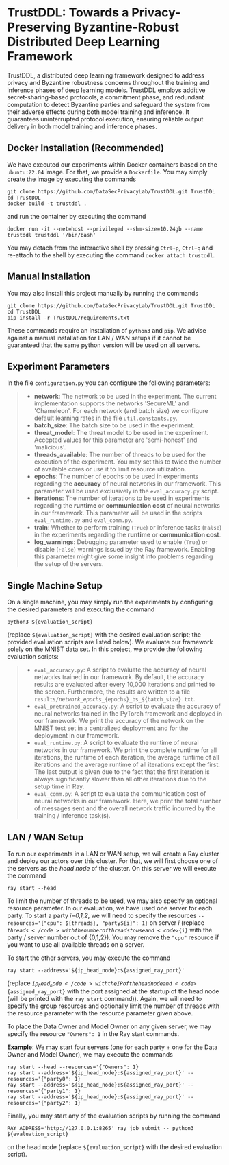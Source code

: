 # TrustDDL: Towards a Privacy-Preserving Byzantine-Robust Distributed Deep Learning Framework

TrustDDL, a distributed deep learning framework designed to address privacy and Byzantine robustness concerns throughout 
the training and inference phases of deep learning models. TrustDDL employs additive secret-sharing-based protocols, a 
commitment phase, and redundant computation to detect Byzantine parties and safeguard the system from their adverse effects 
during both model training and inference. It guarantees uninterrupted protocol execution, ensuring reliable output delivery 
in both model training and inference phases.

## Docker Installation (Recommended)

We have executed our experiments within Docker containers based on the <code>ubuntu:22.04</code> image. For that, we 
provide a <code>Dockerfile</code>. You may simply create the image by executing the commands

```
git clone https://github.com/DataSecPrivacyLab/TrustDDL.git TrustDDL
cd TrustDDL
docker build -t trustddl .
```

and run the container by executing the command

```
docker run -it --net=host --privileged --shm-size=10.24gb --name trustddl trustddl '/bin/bash'
```

You may detach from the interactive shell by pressing <code>Ctrl+p</code>, <code>Ctrl+q</code> and re-attach to the shell 
by executing the command <code>docker attach trustddl</code>.

## Manual Installation

You may also install this project manually by running the commands

```
git clone https://github.com/DataSecPrivacyLab/TrustDDL.git TrustDDL
cd TrustDDL
pip install -r TrustDDL/requirements.txt
```

These commands require an installation of <code>python3</code> and <code>pip</code>. We advise against a manual installation
for LAN / WAN setups if it cannot be guaranteed that the same python version will be used on all servers. 

## Experiment Parameters

In the file <code>configuration.py</code> you can configure the following parameters:

> - **network**: The network to be used in the experiment. The current implementation supports the networks 'SecureML'
    and 'Chameleon'. For each network (and batch size) we configure default learning rates in the file <code>util.constants.py</code>.
> - **batch_size**: The batch size to be used in the experiment.
> - **threat_model**: The threat model to be used in the experiment. Accepted values for this parameter are 'semi-honest'
    and 'malicious'.
> - **threads_available**: The number of threads to be used for the execution of the experiment. You may set this to twice
    the number of available cores or use it to limit resource utilization.  
> - **epochs**: The number of epochs to be used in experiments regarding the **accuracy** of neural networks in our framework.
    This parameter will be used exclusively in the <code>eval_accuracy.py</code> script.
> - **iterations**: The number of iterations to be used in experiments regarding the **runtime** or **communication cost**
    of neural networks in our framework. This parameter will be used in the scripts <code>eval_runtime.py</code> and 
    <code>eval_comm.py</code>.
> - **train**: Whether to perform training (<code>True</code>) or inference tasks (<code>False</code>) in the experiments
    regarding the **runtime** or **communication cost**.
> - **log_warnings**: Debugging parameter used to enable (<code>True</code>) or disable (<code>False</code>) warnings issued 
    by the Ray framework. Enabling this parameter might give some insight into problems regarding the setup of the servers. 

## Single Machine Setup

On a single machine, you may simply run the experiments by configuring the desired parameters and executing the command

```
python3 ${evaluation_script}
```

(replace <code>${evaluation_script}</code> with the desired evaluation script; the provided evaluation scripts are listed below). We 
evaluate our framework solely on the MNIST data set. In this project, we provide the following evaluation scripts:

> - <code>eval_accuracy.py</code>: A script to evaluate the accuracy of neural networks trained in our framework. By default,
    the accuracy results are evaluated after every 10,000 iterations and printed to the screen. Furthermore, the results 
    are written to a file <code>results/${network}\_epochs\_${epochs}\_bs_${batch_size}.txt</code>.
>- <code>eval_pretrained_accuracy.py</code>: A script to evaluate the accuracy of neural networks trained in the PyTorch 
    framework and deployed in our framework. We print the accuracy of the network on the MNIST test set in a centralized 
    deployment and for the deployment in our framework.
> - <code>eval_runtime.py</code>: A script to evaluate the runtime of neural networks in our framework. We print the complete
    runtime for all iterations, the runtime of each iteration, the average runtime of all iterations and the average runtime
    of all iterations except the first. The last output is given due to the fact that the first iteration is always significantly
    slower than all other iterations due to the setup time in Ray.
> - <code>eval_comm.py</code>: A script to evaluate the communication cost of neural networks in our framework. Here, we
    print the total number of messages sent and the overall network traffic incurred by the training / inference task(s).

## LAN / WAN Setup

To run our experiments in a LAN or WAN setup, we will create a Ray cluster and deploy our actors over this cluster. For 
that, we will first choose one of the servers as the *head node* of the cluster. On this server we will execute the command

```
ray start --head
```

To limit the number of threads to be used, we may also specify an optional resource parameter. In our evaluation, we have 
used one server for each party. To start a party _i=0,1,2_, we will need to specify the resources
<code>--resources='{"cpu": ${threads}, "party${i}": 1}</code> on server _i_
(replace <code>${threads}</code> with the number of threads to use and <code>${i}</code> with the party / server number out of {0,1,2}).
You may remove the <code>"cpu"</code> resource if you want to use all available threads on a server.

To start the other servers, you may execute the command

```
ray start --address='${ip_head_node}:${assigned_ray_port}'
```

(replace <code>${ip_head_node}</code> with the IP of the head node and <code>${assigned_ray_port}</code> with the port
assigned at the startup of the head node (will be printed with the <code>ray start</code> command)). Again, we will need
to specify the group resources and optionally limit the number of threads with the resource parameter with the resource 
parameter given above.

To place the Data Owner and Model Owner on any given server, we may specify the resource <code>"Owners": 1</code>
in the Ray start commands.

**Example**: We may start four servers (one for each party + one for the Data Owner and Model Owner), we may execute the commands

```
ray start --head --resources='{"Owners": 1}
ray start --address='${ip_head_node}:${assigned_ray_port}' --resources='{"party0": 1}
ray start --address='${ip_head_node}:${assigned_ray_port}' --resources='{"party1": 1}
ray start --address='${ip_head_node}:${assigned_ray_port}' --resources='{"party2": 1}
```

Finally, you may start any of the evaluation scripts by running the command

```
RAY_ADDRESS='http://127.0.0.1:8265' ray job submit -- python3 ${evaluation_script}
```

on the head node (replace <code>${evaluation_script}</code> with the desired evaluation script).